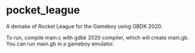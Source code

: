 # pocket_league
A demake of Rocket League for the Gameboy using GBDK 2020.

To run, compile main.c with gdbk 2020 compiler, which will create main.gb.
You can run main.gb in a gameboy emulator.
